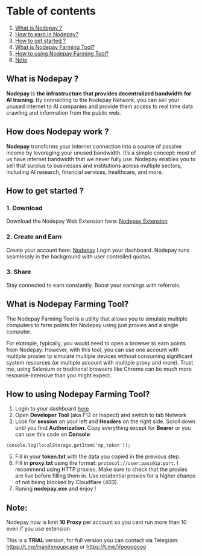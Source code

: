 # Table of contents
1. [What is Nodepay ?](#introduction)
2. [How to earn in Nodepay? ](#paragraph1)
3. [How to get started ?](#paragraph2)
4. [What is Nodepay Farming Tool?](#paragraph3)
5. [How to using Nodepay Farming Tool?](#paragraph4)
6. [Note](#paragraph5)

## What is Nodepay ?<a name="introduction"></a>

**Nodepay** is **the infrastructure that provides decentralized bandwidth for AI training**. By connecting to the Nodepay Network, you can sell your unused internet to AI companies and provide them access to real time data crawling and information from the public web.

## How does Nodepay work ? <a name="paragraph1"></a>
**Nodepay** transforms your internet connection into a source of passive income by leveraging your unused bandwidth. It’s a simple concept: most of us have internet bandwidth that we never fully use. Nodepay enables you to sell that surplus to businesses and institutions across multiple sectors, including AI research, financial services, healthcare, and more.


## How to get started ? <a name="paragraph2"></a>
### 1. Download
Download the Nodepay Web Extension here: [Nodepay Extension](https://chromewebstore.google.com/detail/nodepay-extension/lgmpfmgeabnnlemejacfljbmonaomfmm)
### 2. Create and Earn

Create your account here: [Nodepay](https://app.nodepay.ai/register?ref=QUDdNUf9FTmny9Z)
Login your dashboard. Nodepay runs seamlessly in the background with user controlled quotas.
### 3. Share
Stay connected to earn constantly. Boost your earnings with referrals.

## What is Nodepay Farming Tool? <a name="paragraph3"></a>
The Nodepay Farming Tool is a utility that allows you to simulate multiple computers to farm points for Nodepay using just proxies and a single computer.

For example, typically, you would need to open a browser to earn points from Nodepay. However, with this tool, you can use one account with multiple proxies to simulate multiple devices without consuming significant system resources (or multiple account with multiple proxy and more). Trust me, using Selenium or traditional browsers like Chrome can be much more resource-intensive than you might expect.
## How to using Nodepay Farming Tool? <a name="paragraph4"></a>
1. Login to your dashboard [here](https://app.nodepay.ai/dashboard)
2. Open **Developer Tool** (aka F12 or Inspect) and switch to tab Network
3. Look for **session** on your left and **Headers** on the right side. Scroll down until you find **Authorization**. Copy everything except for **Bearer** or you can use this code on **Console**:
```
console.log(localStorage.getItem('np_token'));
```
5. Fill in your **token.txt** with the data you copied in the previous step.
6. Fill in **proxy.txt** using the format: `protocol://user:pass@ip:port`. 
I recommend using HTTP proxies. Make sure to check that the proxies are live before filling them in. Use residential proxies for a higher chance of not being blocked by Cloudflare (403).
7. Runing **nodepay.exe** and enjoy !
## Note: <a name="paragraph5"></a>
Nodepay now is limit **10 Proxy** per account so you cant run more than 10 even if you use extension

This is a **TRIAL** version, for full version you can contact via Telegram: 
https://t.me/inanitynoupcase
or 
https://t.me/Vpooopooo
